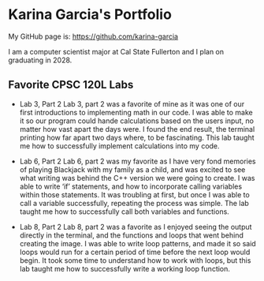 # Karina Garcia's Portfolio

My GitHub page is: https://github.com/karina-garcia

I am a computer scientist major at Cal State Fullerton and I plan on graduating in 2028.

## Favorite CPSC 120L Labs

* Lab 3, Part 2
    Lab 3, part 2 was a favorite of mine as it was one of our first introductions to implementing math in our code. I was able to make it so our program could hande calculations based on the users input, no matter how vast apart the days were. I found the end result, the terminal printing how far apart two days where, to be fascinating. This lab taught me how to successfully implement calculations into my code.

* Lab 6, Part 2
    Lab 6, part 2 was my favorite as I have very fond memories of playing Blackjack with my family as a child, and was excited to see what writing was behind the C++ version we were going to create. I was able to write ‘if’ statements, and how to incorporate calling variables within those statements. It was troubling at first, but once I was able to call a variable successfully, repeating the process was simple. The lab taught me how to successfully call both variables and functions.

* Lab 8, Part 2
    Lab 8, part 2 was a favorite as I enjoyed seeing the output directly in the terminal, and the functions and loops that went behind creating the image. I was able to write loop patterns, and made it so said loops would run for a certain period of time before the next loop would begin. It took some time to understand how to work with loops, but this lab taught me how to successfully write a working loop function.
